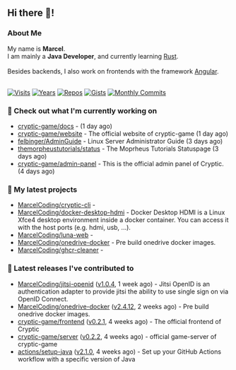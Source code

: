 ## Hi there 👋!




### About Me

My name is **Marcel**.<br>
I am mainly a **Java Developer**, and currently learning [Rust](https://www.rust-lang.org).<br>
<br>
Besides backends, I also work on frontends with the framework [Angular](https://angular.io).
<br>
<br>

[![Visits](https://badges.pufler.dev/visits/MarcelCoding/MarcelCoding?style=flat-square&color=black&logo=github)](https://github.com/MarcelCoding)
[![Years](https://badges.pufler.dev/years/MarcelCoding?style=flat-square&color=black&logo=github)](https://github.com/MarcelCoding)
[![Repos](https://badges.pufler.dev/repos/MarcelCoding?style=flat-square&color=black&logo=github)](https://github.com/MarcelCoding?tab=repositories)
[![Gists](https://badges.pufler.dev/gists/MarcelCoding?style=flat-square&color=black&logo=github)](https://gist.github.com/MarcelCoding)
[![Monthly Commits](https://badges.pufler.dev/commits/monthly/MarcelCoding?style=flat-square&color=black&logo=github)](https://github.com/MarcelCoding)

### 👷 Check out what I'm currently working on

- [cryptic-game/docs](https://github.com/cryptic-game/docs) -  (1 day ago)
- [cryptic-game/website](https://github.com/cryptic-game/website) - The official website of cryptic-game (1 day ago)
- [felbinger/AdminGuide](https://github.com/felbinger/AdminGuide) - Linux Server Administrator Guide (3 days ago)
- [themorpheustutorials/status](https://github.com/themorpheustutorials/status) - The Moprheus Tutorials Statuspage (3 days ago)
- [cryptic-game/admin-panel](https://github.com/cryptic-game/admin-panel) - This is the official admin panel of Cryptic. (4 days ago)

### 🌱 My latest projects

- [MarcelCoding/cryptic-cli](https://github.com/MarcelCoding/cryptic-cli) - 
- [MarcelCoding/docker-desktop-hdmi](https://github.com/MarcelCoding/docker-desktop-hdmi) - Docker Desktop HDMI is a Linux Xfce4 desktop environment inside a docker container. You can access it with the host ports (e.g. hdmi, usb, ...).
- [MarcelCoding/luna-web](https://github.com/MarcelCoding/luna-web) - 
- [MarcelCoding/onedrive-docker](https://github.com/MarcelCoding/onedrive-docker) - Pre build onedrive docker images.
- [MarcelCoding/ghcr-cleaner](https://github.com/MarcelCoding/ghcr-cleaner) - 

### 🔭 Latest releases I've contributed to

- [MarcelCoding/jitsi-openid](https://github.com/MarcelCoding/jitsi-openid) ([v1.0.4](https://github.com/MarcelCoding/jitsi-openid/releases/tag/v1.0.4), 1 week ago) - Jitsi OpenID is an authentication adapter to provide jitsi the ability to use single sign on via OpenID Connect.
- [MarcelCoding/onedrive-docker](https://github.com/MarcelCoding/onedrive-docker) ([v2.4.12](https://github.com/MarcelCoding/onedrive-docker/releases/tag/v2.4.12), 2 weeks ago) - Pre build onedrive docker images.
- [cryptic-game/frontend](https://github.com/cryptic-game/frontend) ([v0.2.1](https://github.com/cryptic-game/frontend/releases/tag/v0.2.1), 4 weeks ago) - The official frontend of Cryptic
- [cryptic-game/server](https://github.com/cryptic-game/server) ([v0.2.2](https://github.com/cryptic-game/server/releases/tag/v0.2.2), 4 weeks ago) - official game-server of cryptic-game
- [actions/setup-java](https://github.com/actions/setup-java) ([v2.1.0](https://github.com/actions/setup-java/releases/tag/v2.1.0), 4 weeks ago) - Set up your GitHub Actions workflow with a specific version of Java



